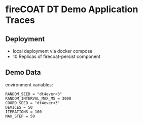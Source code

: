 # fireCOAT DT Demo Application Traces

## Deployment
- local deployment via docker compose
- 10 Replicas of firecoat-persist component

## Demo Data
environment variables:
```
RANDOM_SEED = "dt4ever<3"
RANDOM_INTERVAL_MAX_MS = 3000
COORD_SEED = "dt4ever<3"
DEVICES = 50
ITERATIONS = 100
MAX_STEP = 50
```